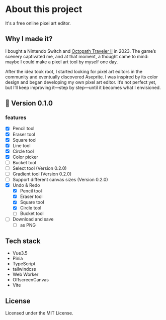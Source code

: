 # About this project
It's a free online pixel art editor.

## Why I made it?
I bought a Nintendo Switch and [Octopath Traveler II](https://en.wikipedia.org/wiki/Octopath_Traveler_II) in 2023. The game’s scenery captivated me, and at that moment, a thought came to mind: maybe I could make a pixel art tool by myself one day.

After the idea took root, I started looking for pixel art editors in the community and eventually discovered Aseprite.
I was inspired by its color design and began developing my own pixel art editor.
It’s not perfect yet, but I’ll keep improving it—step by step—until it becomes what I envisioned.

## 🚧 Version 0.1.0
### features
- [x] Pencil tool
- [x] Eraser tool
- [x] Square tool
- [x] Line tool
- [x] Circle tool
- [x] Color picker
- [ ] Bucket tool
- [ ] Select tool (Version 0.2.0)
- [ ] Gradient tool (Version 0.2.0)
- [ ] Support different canvas sizes (Version 0.2.0)
- [x] Undo & Redo
  - [x] Pencil tool
  - [x] Eraser tool
  - [x] Square tool
  - [x] Circle tool
  - [ ] Bucket tool
- [ ] Download and save
  - [ ] as PNG

## Tech stack
- Vue3.5
- Pinia
- TypeScript
- tailwindcss
- Web Worker
- OffscreenCanvas
- Vite

## License
Licensed under the MIT License.
